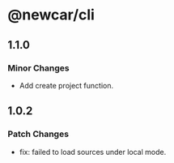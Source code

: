 # @newcar/cli

## 1.1.0

### Minor Changes

- Add create project function.

## 1.0.2

### Patch Changes

- fix: failed to load sources under local mode.
